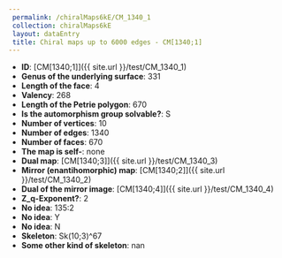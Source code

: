 ```yaml
--- 
 permalink: /chiralMaps6kE/CM_1340_1 
 collection: chiralMaps6kE
 layout: dataEntry
 title: Chiral maps up to 6000 edges - CM[1340;1]
---
```


- **ID**: [CM[1340;1]]({{ site.url }}/test/CM_1340_1)
- **Genus of the underlying surface**: 331
- **Length of the face**: 4
- **Valency**: 268
- **Length of the Petrie polygon**: 670
- **Is the automorphism group solvable?**: S
- **Number of vertices**: 10
- **Number of edges**: 1340
- **Number of faces**: 670
- **The map is self-**: none
- **Dual map**: [CM[1340;3]]({{ site.url }}/test/CM_1340_3)
- **Mirror (enantihomorphic) map**: [CM[1340;2]]({{ site.url }}/test/CM_1340_2)
- **Dual of the mirror image**: [CM[1340;4]]({{ site.url }}/test/CM_1340_4)
- **Z_q-Exponent?**: 2
- **No idea**:  135:2
- **No idea**: Y
- **No idea**: N
- **Skeleton**: Sk(10;3)^67
- **Some other kind of skeleton**: nan
